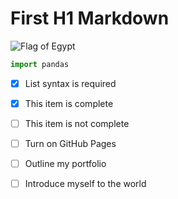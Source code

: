 # First H1 Markdown 

![Flag of Egypt](https://upload.wikimedia.org/wikipedia/commons/thumb/f/fe/Flag_of_Egypt.svg/800px-Flag_of_Egypt.svg.png?20231030035225)

``` python
import pandas
```


- [x] List syntax is required
- [x] This item is complete
- [ ] This item is not complete
      
- [ ] Turn on GitHub Pages
- [ ] Outline my portfolio
- [ ] Introduce myself to the world











###### 
